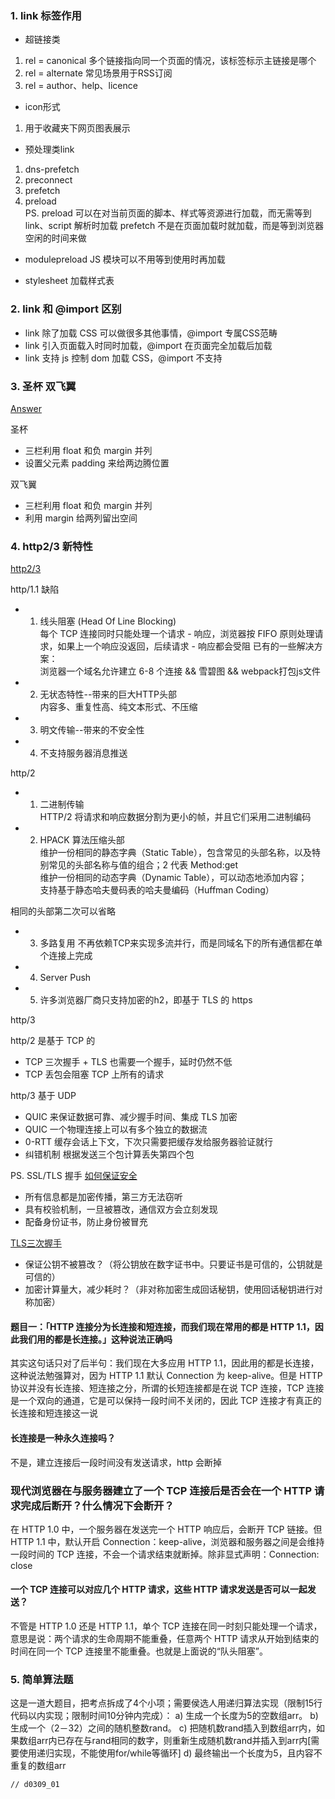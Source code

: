 
### 1. link 标签作用

- 超链接类 
1. rel = canonical 多个链接指向同一个页面的情况，该标签标示主链接是哪个
2. rel = alternate 常见场景用于RSS订阅
3. rel = author、help、licence

- icon形式
1. 用于收藏夹下网页图表展示

- 预处理类link
1. dns-prefetch
2. preconnect
3. prefetch
4. preload  
PS. 
preload 可以在对当前页面的脚本、样式等资源进行加载，而无需等到 link、script 解析时加载
prefetch 不是在页面加载时就加载，而是等到浏览器空闲的时间来做

- modulepreload
JS 模块可以不用等到使用时再加载

- stylesheet
加载样式表



### 2. link 和 @import 区别
- link 除了加载 CSS 可以做很多其他事情，@import 专属CSS范畴
- link 引入页面载入时同时加载，@import 在页面完全加载后加载
- link 支持 js 控制 dom 加载 CSS，@import 不支持


### 3. 圣杯 双飞翼

[Answer](https://github.com/haizlin/fe-interview/issues/2)

圣杯
- 三栏利用 float 和负 margin 并列
- 设置父元素 padding 来给两边腾位置

双飞翼
- 三栏利用 float 和负 margin 并列
- 利用 margin 给两列留出空间



### 4. http2/3 新特性

[http2/3](https://juejin.im/post/5d9abde7e51d4578110dc77f)

http/1.1 缺陷
- 1. 线头阻塞 (Head Of Line Blocking)  
每个 TCP 连接同时只能处理一个请求 - 响应，浏览器按 FIFO 原则处理请求，如果上一个响应没返回，后续请求 - 响应都会受阻
已有的一些解决方案：  
浏览器一个域名允许建立 6-8 个连接 && 雪碧图 && webpack打包js文件

- 2. 无状态特性--带来的巨大HTTP头部  
内容多、重复性高、纯文本形式、不压缩

- 3. 明文传输--带来的不安全性

- 4. 不支持服务器消息推送

http/2  
- 1. 二进制传输  
HTTP/2 将请求和响应数据分割为更小的帧，并且它们采用二进制编码

- 2. HPACK 算法压缩头部  
维护一份相同的静态字典（Static Table），包含常见的头部名称，以及特别常见的头部名称与值的组合；2 代表 Method:get  
维护一份相同的动态字典（Dynamic Table），可以动态地添加内容；  
支持基于静态哈夫曼码表的哈夫曼编码（Huffman Coding）

相同的头部第二次可以省略

- 3. 多路复用
不再依赖TCP来实现多流并行，而是同域名下的所有通信都在单个连接上完成

- 4. Server Push

- 5. 许多浏览器厂商只支持加密的h2，即基于 TLS 的 https

http/3  

http/2 是基于 TCP 的
- TCP 三次握手 + TLS 也需要一个握手，延时仍然不低
- TCP 丢包会阻塞 TCP 上所有的请求

http/3 基于 UDP
- QUIC 来保证数据可靠、减少握手时间、集成 TLS 加密
- QUIC 一个物理连接上可以有多个独立的数据流
- 0-RTT 缓存会话上下文，下次只需要把缓存发给服务器验证就行
- 纠错机制 根据发送三个包计算丢失第四个包

PS. SSL/TLS 握手
[如何保证安全](https://juejin.im/post/5ba192d45188255c7d212da8)  
- 所有信息都是加密传播，第三方无法窃听
- 具有校验机制，一旦被篡改，通信双方会立刻发现
- 配备身份证书，防止身份被冒充

[TLS三次握手](http://www.ruanyifeng.com/blog/2014/02/ssl_tls.html)
- 保证公钥不被篡改？（将公钥放在数字证书中。只要证书是可信的，公钥就是可信的）
- 加密计算量大，减少耗时？（非对称加密生成回话秘钥，使用回话秘钥进行对称加密）


#### 题目一：「HTTP 连接分为长连接和短连接，而我们现在常用的都是 HTTP 1.1，因此我们用的都是长连接。」这种说法正确吗

其实这句话只对了后半句：我们现在大多应用 HTTP 1.1，因此用的都是长连接，这种说法勉强算对，因为 HTTP 1.1 默认 Connection 为 keep-alive。但是 HTTP 协议并没有长连接、短连接之分，所谓的长短连接都是在说 TCP 连接，TCP 连接是一个双向的通道，它是可以保持一段时间不关闭的，因此 TCP 连接才有真正的长连接和短连接这一说


#### 长连接是一种永久连接吗？

不是，建立连接后一段时间没有发送请求，http 会断掉

### 现代浏览器在与服务器建立了一个 TCP 连接后是否会在一个 HTTP 请求完成后断开？什么情况下会断开？

在 HTTP 1.0 中，一个服务器在发送完一个 HTTP 响应后，会断开 TCP 链接。但 HTTP 1.1 中，默认开启 Connection：keep-alive，浏览器和服务器之间是会维持一段时间的 TCP 连接，不会一个请求结束就断掉。除非显式声明：Connection: close

#### 一个 TCP 连接可以对应几个 HTTP 请求，这些 HTTP 请求发送是否可以一起发送？

不管是 HTTP 1.0 还是 HTTP 1.1，单个 TCP 连接在同一时刻只能处理一个请求，意思是说：两个请求的生命周期不能重叠，任意两个 HTTP 请求从开始到结束的时间在同一个 TCP 连接里不能重叠。也就是上面说的“队头阻塞”。



### 5. 简单算法题

这是一道大题目，把考点拆成了4个小项；需要侯选人用递归算法实现（限制15行代码以内实现；限制时间10分钟内完成）：
a) 生成一个长度为5的空数组arr。
b) 生成一个（2－32）之间的随机整数rand。
c) 把随机数rand插入到数组arr内，如果数组arr内已存在与rand相同的数字，则重新生成随机数rand并插入到arr内[需要使用递归实现，不能使用for/while等循环]
d) 最终输出一个长度为5，且内容不重复的数组arr

```
// d0309_01
```
